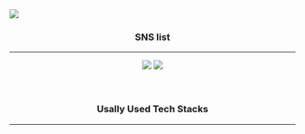 
<img src="https://capsule-render.vercel.app/api?type=Waving&color=timeGradient&height=300&section=header&text=Hello%20in%20this%20shabby%20place&fontSize=60&animation=twinkling" />


<h3 align="center">SNS list</h3>
<hr>
<div align="center">
<a href='https://www.instagram.com/h_r0k_/' target='_blank'><img src="https://img.shields.io/badge/Instagram-E4405F?style=flat-square&logo=Instagram&logoColor=white"/></a>
<a href="https://www.facebook.com/profile.php?id=100007840090314" target="_blank"><img src="https://img.shields.io/badge/Facebook-1877F2?style=flat-square&logo=Facebook&logoColor=white"/></a>
</div>
<br><br>
<h3 align="center"> Usally Used Tech Stacks</h3>
<hr>
